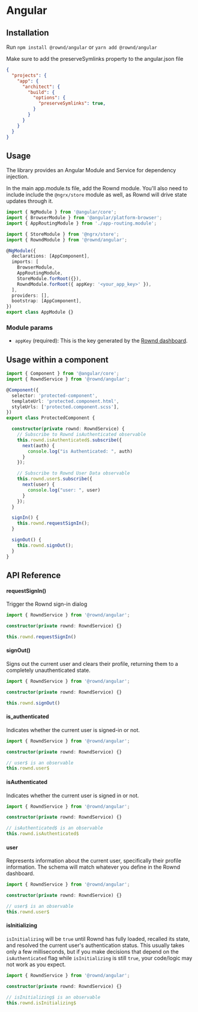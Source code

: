 # Angular

## Installation

Run `npm install @rownd/angular` or `yarn add @rownd/angular`

Make sure to add the preserveSymlinks property to the angular.json file
```json
{
  "projects": {
    "app": {
      "architect": {
        "build": {
          "options": {
            "preserveSymlinks": true,
          }
        }
      }
    }
  }
}
```

## Usage

The library provides an Angular Module and Service for dependency injection.

In the main app.module.ts file, add the Rownd module. You'll also need to include include the `@ngrx/store` module as well, as Rownd will drive state updates through it.

```ts
import { NgModule } from '@angular/core';
import { BrowserModule } from '@angular/platform-browser';
import { AppRoutingModule } from './app-routing.module';

import { StoreModule } from '@ngrx/store';
import { RowndModule } from '@rownd/angular';

@NgModule({
  declarations: [AppComponent],
  imports: [
    BrowserModule,
    AppRoutingModule,
    StoreModule.forRoot({}),
    RowndModule.forRoot({ appKey: '<your_app_key>' }),
  ],
  providers: [],
  bootstrap: [AppComponent],
})
export class AppModule {}
```

### Module params
* `appKey` (required): This is the key generated by the [Rownd dashboard](https://app.rownd.io).

## Usage within a component

```ts
import { Component } from '@angular/core';
import { RowndService } from '@rownd/angular';

@Component({
  selector: 'protected-component',
  templateUrl: 'protected.component.html',
  styleUrls: ['protected.component.scss'],
})
export class ProtectedComponent {

  constructor(private rownd: RowndService) {
    // Subscribe to Rownd isAuthenticated observable
    this.rownd.isAuthenticated$.subscribe({
      next(auth) {
        console.log("is Authenticated: ", auth)
      }
    });

    // Subscribe to Rownd User Data observable
    this.rownd.user$.subscribe({
      next(user) {
        console.log("user: ", user)
      }
    });
  }

  signIn() {
    this.rownd.requestSignIn();
  }

  signOut() {
    this.rownd.signOut();
  }
} 
```


## API Reference

#### requestSignIn()

Trigger the Rownd sign-in dialog

```ts
import { RowndService } from '@rownd/angular';

constructor(private rownd: RowndService) {}

this.rownd.requestSignIn()
```


#### signOut()

Signs out the current user and clears their profile, returning them to a completely unauthenticated state.

```ts
import { RowndService } from '@rownd/angular';

constructor(private rownd: RowndService) {}

this.rownd.signOut()
```

#### is_authenticated

Indicates whether the current user is signed-in or not.

```ts
import { RowndService } from '@rownd/angular';

constructor(private rownd: RowndService) {}

// user$ is an observable
this.rownd.user$
```

#### isAuthenticated

Indicates whether the current user is signed in or not.

```ts
import { RowndService } from '@rownd/angular';

constructor(private rownd: RowndService) {}

// isAuthenticated$ is an observable
this.rownd.isAuthenticated$
```

#### user

Represents information about the current user, specifically their profile information. The schema will match whatever you define in the Rownd dashboard.

```ts
import { RowndService } from '@rownd/angular';

constructor(private rownd: RowndService) {}

// user$ is an observable
this.rownd.user$
```

#### isInitializing

`isInitializing` will be `true` until Rownd has fully loaded, recalled its state, and resolved the current user's authentication status. This usually takes only a few milliseconds, but if you make decisions that depend on the `isAuthenticated` flag while `isInitializing` is still `true`, your code/logic may not work as you expect.

```ts
import { RowndService } from '@rownd/angular';

constructor(private rownd: RowndService) {}

// isInitializing$ is an observable
this.rownd.isInitializing$
```
